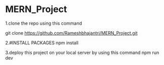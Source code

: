 # MERN_Project

1.clone the repo using this command

git clone https://github.com/Rameshbhajantri/MERN_Project.git


2.#INSTALL PACKAGES
npm install

3.deploy this project on your local server by using this command
npm run dev



